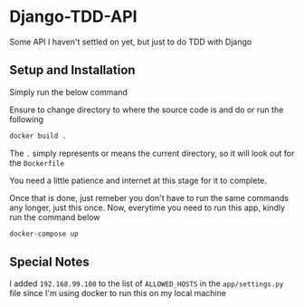 # Django-TDD-API
Some API I haven't settled on yet, but just to do TDD with Django

## Setup and Installation
Simply run the below command

Ensure to change directory to where the source code is and do or run the following

```bash
docker build .
```
The `.` simply represents or means the current directory, so it will look out for the `Dockerfile`

You need a little patience and internet at this stage for it to complete.

Once that is done, just remeber you don't have to run the same commands any longer, just this once. Now, everytime you need to run this app, kindly run the command below

```bash
docker-compose up
```

## Special Notes
I added `192.168.99.100` to the list of `ALLOWED_HOSTS` in the `app/settings.py` file since I'm using docker to run this on my local machine
